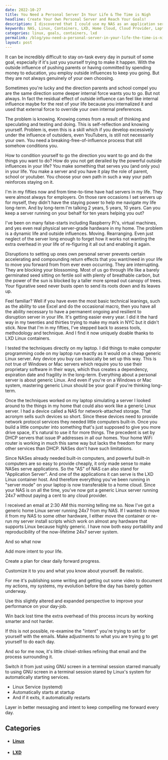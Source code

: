 ```yaml
---
date: 2022-10-27
title: You Need a Personal Server In Your Life & The Time is Nigh
headline: Create Your Own Personal Server and Reach Your Goals!
description: I discovered that I could use my NAS as an application server, and with the help of Linux containers, I could transfer my laptop simulations to a home cloud without any fees. I was able to condition myself to go the direction I wanted to go and reach my goals, and mastering generic Linux was key for my long-term success. Read my blog post to learn how I did it and create your own personal server.
keywords: NAS, Linux, Containers, LXD, Home Cloud, Cloud Provider, Laptop Simulations, Application Server, Personal Server, Long-term Success, External Influences, Conditioning, Goals, On-task
categories: linux, goals, containers, lxd
permalink: /blog/you-need-a-personal-server-in-your-life-the-time-is-nigh/
layout: post
---
```



It can be incredibly difficult to stay on-task every day in pursuit of some
goal, especially if it's just you yourself trying to make it happen. With the
outside influence of pushing parents or having committed by spending money to
education, you employ outside influences to keep you going. But they are not
always genuinely of your own choosing.

Sometimes you're lucky and the direction parents and school compel you are the
same direction some deeper internal force wants you to go. But not always. In
fact the residual effect of outside influence can feel like internal influence
maybe for the rest of your life because you internalized it and used that
external force to override your own internal preferences.

The problem is knowing. Knowing comes from a result of thinking and speculating
and testing and doing. This is self-reflection and knowing yourself. Problem
is, even this is a skill which if you develop excessively under the influence
of outsiders, even YouTubers, is still not necessarily your own. You need a
breaking-free-of-influence process that still somehow conditions you.

How to condition yourself to go the direction you want to go and do the things
you want to do? How do you not get derailed by the powerful outside influences
in your life? You make something that serves you (and only you) in your life.
You make a server and you have it play the role of parent, school or youtuber.
You choose your own path in such a way your path reinforces staying on it.

I'm in my fifties now and from time-to-time have had servers in my life. They
were almost always for employers. On those rare occasions I set servers up for
myself, they didn't have the staying power to help me navigate my life
long-term. And by long-term I'm talking 2 years, 5 years, 10 years. Can you
keep a server running on your behalf for ten years helping you out?

I've been on many false-starts including Raspberry Pi's, virtual machines, and
yes even real physical server-grade hardware in my home. The problem is a
dynamic life and outside influences. Moving. Rearranging. Even just neglect of
the server long enough to forget how it works not wanting the extra overhead in
your life of re-figuring it all out and enabling it again.

Disruptions to setting up ones own personal server prevents certain
accelerating and compounding return effects that you want/need in your life to
move you forward from from ever even occurring. They are interrupting. They are
blocking your blossoming. Most of us go through life like a barely germinated
seed sitting on fertile soil with plenty of breathable carbon, but the power of
the sun is blocked by a taller more spread out canopy of trees. Your figurative
seed never busts open to send its roots down and its leaves up.

Feel familiar? Well if you have even the most basic technical leanings, such as
the ability to use Excel and do the occasional macro, then you have all the
ability necessary to have a permanent ongoing and resilient to disruption
server in your life. It's getting easier every year. I did it the hard way in
my twenties and thirties trying to make my mark in NYC but it didn't stick. Now
that I'm in my fifties, I've stepped back to assess tools, methodology and
technique. And I find it now uniquely doable thanks to LXD Linux containers.

I tested the techniques directly on my laptop. I did things to make computer
programming code on my laptop run exactly as it would on a cheap generic Linux
server. Any device you buy can basically be set up this way. This is not true
of Windows or Mac servers which require you to use their proprietary software
in their ways, which thus creates a dependency, expiration date and fragility
in the long-term. Everything about a personal server is about generic Linux.
And even if you're on a Windows or Mac system, mastering generic Linux should
be your goal if you're thinking long-term.

Once the techniques worked on my laptop simulating a server I looked around to
the things in my home that could also work like a generic Linux server. I had a
device called a NAS for network-attached storage. That acronym sells such
devices so short. Since these devices need to provide network protocol services
they needed little computers built-in. Once you build a little computer into
something that's just supposed to give you more drive space, it's natural to
use it for more things. The precedent is set by DHCP servers that issue IP
addresses in all our homes. Your home WiFi router is working in much this same
way but lacks the freedom for many other services than DHCP. NASes don't have
such limitations.

Since NASes already needed built-in computers, and powerful built-in computers
are so easy to provide cheaply, it only made sense to make NASes serve
applications. So the "AS" of NAS can also stand for "Application Server". And
one of the applications it can serve is the LXD Linux container host. And
therefore everything you've been running in "server mode" on your laptop is now
transferable to a home cloud. Since your NAS is on all the time, you've now got
a generic Linux server running 24x7 without paying a cent to any cloud
provider.

I received an email at 2:30 AM this morning telling me so. Now I've got a
generic home Linux server running 24x7 from my NAS. If I wanted to move it from
my NAS to some other hardware, I either move the container or re-run my server
install scripts which work on almost any hardware that supports Linux because
highly generic. I have now both easy portability and reproducibility of the
now-lifetime 24x7 server system.

And so what now

Add more intent to your life.

Create a plan for clear daily forward progress.

Customize it to you and what you know about yourself. Be realistic.

For me it's publishing some writing and getting out some video to document my
actions, my systems, my evolution before the day has barely gotten underway.

Use this slightly altered and expanded perspective to improve your performance
on your day-job.

Win back lost time the extra overhead of this process incurs by working smarter
and not harder.

If this is not possible, re-examine the "intent" you're trying to set for
yourself with the emails. Make adjustments to what you are trying g to get
yourself to do each day.

And so for me now, it's little chisel-strikes refining that email and the
process surrounding it.

Switch it from just using GNU screen in a terminal session starred manually to
using GNU screen in a terminal session stared by Linux's system for
automatically starting services.

- Linux Service (systemd)
- Automatically starts at startup
- And if it exits, it automatically restarts

Layer in better messaging and intent to keep compelling me forward every day.



## Categories

<ul>
<li><h4><a href='/linux/'>Linux</a></h4></li>
<li><h4><a href='/lxd/'>LXD</a></h4></li></ul>